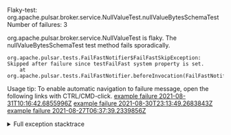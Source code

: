        
Flaky-test: org.apache.pulsar.broker.service.NullValueTest.nullValueBytesSchemaTest
Number of failures: 3

org.apache.pulsar.broker.service.NullValueTest is flaky. The nullValueBytesSchemaTest test method fails sporadically.

```
org.apache.pulsar.tests.FailFastNotifier$FailFastSkipException: Skipped after failure since testFailFast system property is set.
	at org.apache.pulsar.tests.FailFastNotifier.beforeInvocation(FailFastNotifier.java:88)

```

Usage tip: To enable automatic navigation to failure message, open the following links with CTRL/CMD-click.
[example failure 2021-08-31T10:16:42.6855996Z](https://github.com/apache/pulsar/runs/3471501156?check_suite_focus=true#step:10:2101)
[example failure 2021-08-30T23:13:49.2683843Z](https://github.com/apache/pulsar/runs/3467152431?check_suite_focus=true#step:9:1407)
[example failure 2021-08-27T06:37:39.2339856Z](https://github.com/apache/pulsar/runs/3440411059?check_suite_focus=true#step:9:3329)


<details>
<summary>Full exception stacktrace</summary>
<code><pre>
org.apache.pulsar.tests.FailFastNotifier$FailFastSkipException: Skipped after failure since testFailFast system property is set.
	at org.apache.pulsar.tests.FailFastNotifier.beforeInvocation(FailFastNotifier.java:88)

</pre></code>
</details>

